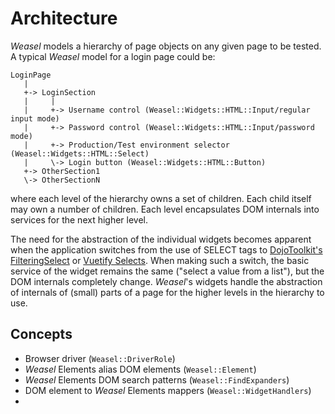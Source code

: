 # Architecture

*Weasel* models a hierarchy of page objects on any given page to be tested.
A typical *Weasel* model for a login page could be:

```plain
LoginPage
   |
   +-> LoginSection
   |     |
   |     +-> Username control (Weasel::Widgets::HTML::Input/regular input mode)
   |     +-> Password control (Weasel::Widgets::HTML::Input/password mode)
   |     +-> Production/Test environment selector (Weasel::Widgets::HTML::Select)
   |     \-> Login button (Weasel::Widgets::HTML::Button)
   +-> OtherSection1
   \-> OtherSectionN
```

where each level of the hierarchy owns a set of children. Each child itself may
own a number of children. Each level encapsulates DOM internals into services
for the next higher level.

The need for the abstraction of the individual widgets becomes apparent when
the application switches from the use of SELECT tags to [DojoToolkit's
FilteringSelect]() or [Vuetify Selects](https://next.vuetifyjs.com/en/components/selects).
When making such a switch, the basic service of the widget remains the same
("select a value from a list"), but the DOM internals completely change.
*Weasel*'s widgets handle the abstraction of internals of (small) parts of
a page for the higher levels in the hierarchy to use.

## Concepts

* Browser driver (`Weasel::DriverRole`)
* *Weasel* Elements alias DOM elements (`Weasel::Element`)
* *Weasel* Elements DOM search patterns (`Weasel::FindExpanders`)
* DOM element to *Weasel* Elements mappers (`Weasel::WidgetHandlers`)
* 

